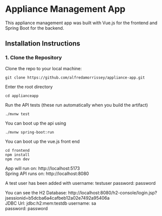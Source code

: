 # Appliance Management App

This appliance management app was built with Vue.js for the frontend and Spring Boot for the backend.

## Installation Instructions

### 1. Clone the Repository

Clone the repo to your local machine:

`git clone https://github.com/alfredamorrissey/appliance-app.git`

Enter the root directory

`cd applianceapp`

Run the API tests (these run automatically when you build the artifact)

`./mvnw test `

You can boot up the api using

`./mvnw spring-boot:run`

You can boot up the vue.js front end

```
cd frontend
npm install
npm run dev
```
App will run on: http://localhost:5173
<br>Spring API runs on: http://localhost:8080

A test user has been added with username: testuser password: password

You can see the H2 Database: http://localhost:8080/h2-console/login.jsp?jsessionid=b5dcba6a4cafbeb12a02e7492a95406a<br>
JDBC Url: jdbc:h2:mem:testdb
username: sa<br>
password: password

